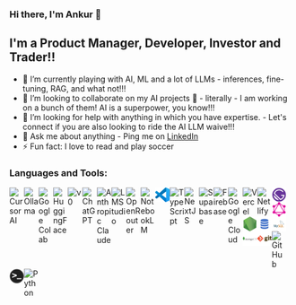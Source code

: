 ### Hi there, I'm Ankur 👋

## I'm a Product Manager, Developer, Investor and Trader!!

- 🌱 I’m currently playing with AI, ML and a lot of LLMs - inferences, fine-tuning, RAG, and what not!!!
- 👯 I’m looking to collaborate on my AI projects 🤘 - literally - I am working on a bunch of them! AI is a superpower, you know!!!
- 🤔 I’m looking for help with anything in which you have expertise. - Let's connect if you are also looking to ride the AI LLM waive!!!
- 💬 Ask me about anything - Ping me on [LinkedIn](https://www.linkedin.com/in/ankur-shrivastava/)
- ⚡ Fun fact: I love to read and play soccer

### Languages and Tools:

[<img align="left" alt="Cursor AI" width="26px" src="https://cursor.sh/favicon.svg" />](https://www.cursor.com/)
[<img align="left" alt="Ollama" width="26px" src="https://encrypted-tbn0.gstatic.com/images?q=tbn:ANd9GcTr8EQyPBouq4mKwskOkuooAtDVV_R5MMzidO6HSzdkEuCOneioKy43SCFlWiPOY46Suto&usqp=CAU" />](https://ollama.com/)
[<img align="left" alt="Google Colab" width="26px" src="https://colab.research.google.com/img/favicon.ico" />](https://colab.research.google.com/)
[<img align="left" alt="HuggingFace" width="26px" src="https://huggingface.co/front/assets/huggingface_logo-noborder.svg" />](https://huggingface.co/)
[<img align="left" alt="v0" width="26px" src="https://avatars.githubusercontent.com/u/14985020?s=200&v=4" />](https://v0.dev/)
[<img align="left" alt="ChatGPT" width="26px" src="https://upload.wikimedia.org/wikipedia/commons/0/04/ChatGPT_logo.svg" />](https://chatgpt.com/)
[<img align="left" alt="Anthropic Claude" width="26px" src="https://cdn.futurepedia.io/b6e50f0d7a55b834bbbc47f7baa3069472eef4b2-512x512.png" />](https://console.anthropic.com/login?returnTo=%2F%3F)
[<img align="left" alt="LMStudio" width="26px" src="https://encrypted-tbn0.gstatic.com/images?q=tbn:ANd9GcTySJpps0ceXoIPOggng0_NFOjJP6LGtKVGhw&s" />](https://lmstudio.ai/)
[<img align="left" alt="OpenRouter" width="26px" src="https://openrouter.ai/favicon.ico" />](https://openrouter.ai/)
[<img align="left" alt="NotebookLM" width="26px" src="https://almbok.com/_media/ai/tools/notebooklm.png?w=200&h=200&tok=c2ec13" />](https://notebooklm.google/)
[<img align="left" alt="Visual Studio Code" width="26px" src="https://raw.githubusercontent.com/github/explore/80688e429a7d4ef2fca1e82350fe8e3517d3494d/topics/visual-studio-code/visual-studio-code.png" />](https://code.visualstudio.com/)
[<img align="left" alt="TypeScript" width="26px" src="https://upload.wikimedia.org/wikipedia/commons/thumb/4/4c/Typescript_logo_2020.svg/1024px-Typescript_logo_2020.svg.png" />](https://www.typescriptlang.org/)
[<img align="left" alt="NextJS" width="26px" src="https://cdn.brandfetch.io/id2alue-rx/w/400/h/400/theme/dark/icon.jpeg?c=1bxid64Mup7aczewSAYMX&t=1714556222178" />](https://nextjs.org/)
[<img align="left" alt="Supabase" width="26px" src="https://elest.io/images/softwares/284/logo.png" />](https://supabase.com/)
[<img align="left" alt="Firebase" width="26px" src="https://w7.pngwing.com/pngs/246/288/png-transparent-firebase-hd-logo-thumbnail.png" />](https://firebase.google.com/)
[<img align="left" alt="Google Cloud" width="26px" src="https://banner2.cleanpng.com/20190612/vok/kisspng-cloud-computing-google-cloud-platform-cloud-storag-google-cloud-logo-png-image-free-download-searchpn-1713887351272.webp" />](https://cloud.google.com/?hl=en)
[<img align="left" alt="Vercel" width="26px" src="https://avatars.githubusercontent.com/u/14985020?s=200&v=4" />](https://vercel.com/)
[<img align="left" alt="Netlify" width="26px" src="https://w7.pngwing.com/pngs/80/196/png-transparent-netlify-hd-logo-thumbnail.png" />](https://www.netlify.com/)
[<img align="left" alt="Gatsby" width="26px" src="https://raw.githubusercontent.com/github/explore/e94815998e4e0713912fed477a1f346ec04c3da2/topics/gatsby/gatsby.png" />](https://www.gatsbyjs.com/)
[<img align="left" alt="GraphQL" width="26px" src="https://raw.githubusercontent.com/github/explore/80688e429a7d4ef2fca1e82350fe8e3517d3494d/topics/graphql/graphql.png" />](https://graphql.org/)
[<img align="left" alt="Node.js" width="26px" src="https://raw.githubusercontent.com/github/explore/80688e429a7d4ef2fca1e82350fe8e3517d3494d/topics/nodejs/nodejs.png" />](https://nodejs.org/en)
[<img align="left" alt="PostgreSQL" width="26px" src="https://raw.githubusercontent.com/github/explore/80688e429a7d4ef2fca1e82350fe8e3517d3494d/topics/sql/sql.png" />](https://www.postgresql.org/)
[<img align="left" alt="MySQL" width="26px" src="https://raw.githubusercontent.com/github/explore/80688e429a7d4ef2fca1e82350fe8e3517d3494d/topics/mysql/mysql.png" />](https://www.mysql.com/)
[<img align="left" alt="MongoDB" width="26px" src="https://raw.githubusercontent.com/github/explore/80688e429a7d4ef2fca1e82350fe8e3517d3494d/topics/mongodb/mongodb.png" />](https://www.mongodb.com/)
[<img align="left" alt="Git" width="26px" src="https://raw.githubusercontent.com/github/explore/80688e429a7d4ef2fca1e82350fe8e3517d3494d/topics/git/git.png" />](https://git-scm.com/)
[<img align="left" alt="GitHub" width="26px" src="https://cdn-icons-png.flaticon.com/512/25/25231.png" />](https://github.com/)
[<img align="left" alt="Warp Terminal" width="26px" src="https://raw.githubusercontent.com/github/explore/80688e429a7d4ef2fca1e82350fe8e3517d3494d/topics/terminal/terminal.png" />](https://www.warp.dev/)
[<img align="left" alt="Python" width="26px" src="https://user-images.githubusercontent.com/23139967/130287053-07b4549a-5c3c-4cf8-ba16-51e50e723b56.png" />](https://www.python.org/)
